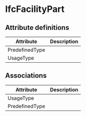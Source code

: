 IfcFacilityPart
===============
Attribute definitions
---------------------
| Attribute      | Description   |
|----------------|---------------|
| PredefinedType |               |
| UsageType      |               |

Associations
------------
| Attribute      | Description   |
|----------------|---------------|
| UsageType      |               |
| PredefinedType |               |

